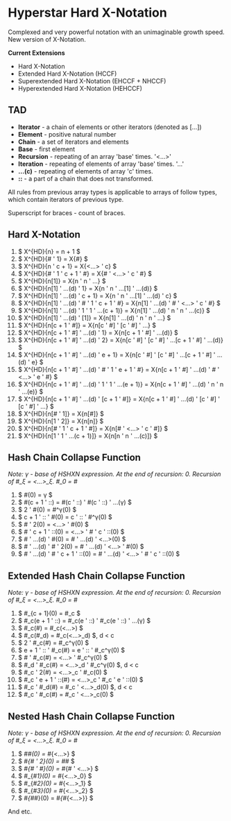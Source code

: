 # Hyperstar Hard X-Notation

Complexed and very powerful notation with an unimaginable growth speed. New version of X-Notation.

**Current Extensions**
- Hard X-Notation
- Extended Hard X-Notation (HCCF)
- Superextended Hard X-Notation (EHCCF + NHCCF)
- Hyperextended Hard X-Notation (HEHCCF)

## TAD

- **Iterator** - a chain of elements or other iterators (denoted as [...])
- **Element** - positive natural number
- **Chain** - a set of iterators and elements
- **Base** - first element
- **Recursion** - repeating of an array 'base' times. '<...>'
- **Iteration** - repeating of elements of array 'base' times. '...'
- **...(c)** - repeating of elements of array 'c' times.
- **::** - a part of a chain that does not transformed.

All rules from previous array types is applicable to arrays of follow types, which contain iterators of previous type.

Superscript for braces - count of braces.

## Hard X-Notation

1. $ X^{HD}\{n\} = n + 1 $
2. $ X^{HD}\{\# ' 1\} = X\{\#\} $
3. $ X^{HD}\{n ' c + 1\} = X\{<…> ' c\} $
4. $ X^{HD}\{\# ' 1 ' c + 1 ' \#\} = X\{\# ' <…> ' c ' \#\} $
5. $ X^{HD}\{n[1]\} = X\{n ' n ' …\} $
6. $ X^{HD}\{n[1] ' …(d) ' 1\} = X\{n ' n ' …[1] ' …(d)\} $
7. $ X^{HD}\{n[1] ' …(d) ' c + 1\} = X\{n ' n ' …[1] ' …(d) ' c\} $
8. $ X^{HD}\{n[1] ' …(d) ' \# ' 1 ' c + 1 ' \#\} = X\{n[1] ' …(d) ' \# ' <…> ' c ' \#\} $
9. $ X^{HD}\{n[1] ' …(d) ' 1 ' 1 ' …(c + 1)\} = X\{n[1] ' …(d) ' n ' n ' …(c)\} $
10. $ X^{HD}\{n[1] ' …(d) ' [1]\} = X\{n[1] ' …(d) ' n ' n ' …\} $
11. $ X^{HD}\{n[c + 1 ' \#]\} = X\{n[c ' \#] ' [c ' \#] ' …\} $
12. $ X^{HD}\{n[c + 1 ' \#] ' …(d) ' 1\} = X\{n[c + 1 ' \#] ' …(d)\} $
12. $ X^{HD}\{n[c + 1 ' \#] ' …(d) ' 2\} = X\{n[c ' \#] ' [c ' \#] ' …[c + 1 ' \#] ' …(d)\} $
13. $ X^{HD}\{n[c + 1 ' \#] ' …(d) ' e + 1\} = X\{n[c ' \#] ' [c ' \#] ' …[c + 1 ' \#] ' …(d) ' e\} $
14. $ X^{HD}\{n[c + 1 ' \#] ' …(d) ' \# ' 1 ' e + 1 ' \#\} = X\{n[c + 1 ' \#] ' …(d) ' \# ' <…> ' e ' \#\} $
15. $ X^{HD}\{n[c + 1 ' \#] ' …(d) ' 1 ' 1 ' …(e + 1)\} = X\{n[c + 1 ' \#] ' …(d) ' n ' n ' …(e)\} $
16. $ X^{HD}\{n[c + 1 ' \#] ' …(d) ' [c + 1 ' \#]\} = X\{n[c + 1 ' \#] ' …(d) ' [c ' \#] ' [c ' \#] ' …\} $
17. $ X^{HD}\{n[\# ' 1]\} = X\{n[\#]\} $
17. $ X^{HD}\{n[1 ' 2]\} = X\{n[n]\} $
18. $ X^{HD}\{n[\# ' 1 ' c + 1 ' \#]\} = X\{n[\# ' <…> ' c ' \#]\} $
19. $ X^{HD}\{n[1 ' 1 ' …(c + 1)]\} = X\{n[n ' n ' …(c)]\} $

## Hash Chain Collapse Function

*Note: γ - base of HSHXN expression. At the end of recursion: 0. Recursion of #_ξ = <...>_ξ. #_0 = #*

1. $ \#(0) = γ $
2. $ \#(c + 1 ' ::) = \#(c ' ::) ' \#(c ' ::) ' …(γ) $
3. $ 2 ' \#(0) = \#^γ(0) $
4. $ c + 1 ' :: ' \#(0) = c ' :: ' \#^γ(0) $
5. $ \# ' 2(0) = <…> ' \#(0) $
6. $ \# ' c + 1 ' ::(0) = <…> ' \# ' c ' ::(0) $
7. $ \# ' …(d) ' \#(0) = \# ' …(d) ' <…>(0) $
8. $ \# ' …(d) ' \# ' 2(0) = \# ' …(d) ' <…> ' \#(0) $
9. $ \# ' …(d) ' \# ' c + 1 ' ::(0) = \# ' …(d) ' <…> ' \# ' c ' ::(0) $

## Extended Hash Chain Collapse Function

*Note: γ - base of HSHXN expression. At the end of recursion: 0. Recursion of #_ξ = <...>_ξ. #_0 = #*

1. $ \#_{c + 1}(0) = \#_c $
2. $ \#_c(e + 1 ' ::) = \#_c(e ' ::) ' \#_c(e ' ::) ' …(γ) $
3. $ \#_c(\#) = \#_c(<…>) $
4. $ \#_c(\#_d) = \#_c(<…>_d) $, d < c
5. $ 2 ' \#_c(\#) = \#_c^γ(0) $
6. $ e + 1 ' :: ' \#_c(\#) = e ' :: ' \#_c^γ(0) $
7. $ \# ' \#_c(\#) = <…> ' \#_c^γ(0) $
8. $ \#_d ' \#_c(\#) = <…>_d ' \#_c^γ(0) $, d < c
9. $ \#_c ' 2(\#) = <…>_c ' \#_c(0) $
10. $ \#_c ' e + 1 ' ::(\#) = <…>_c ' \#_c ' e ' ::(0) $
11. $ \#_c ' \#_d(\#) = \#_c ' <…>_d(0) $, d < c
12. $ \#_c ' \#_c(\#) = \#_c ' <…>_c(0) $

## Nested Hash Chain Collapse Function

*Note: γ - base of HSHXN expression. At the end of recursion: 0. Recursion of #_ξ = <...>_ξ. #_0 = #*

1. $ \#_\#(0) = \#_{<…>} $
2. $ \#_{\# ' 2}(0) = \#_\# $
3. $ \#_{\# ' \#}(0) = \#_{\# ' <…>} $
4. $ \#_{\#_1}(0) = \#_{<…>_0} $
5. $ \#_{\#_2}(0) = \#_{<…>_1} $
6. $ \#_{\#_3}(0) = \#_{<…>_2} $
7. $ \#_{\#_\#}(0) = \#_{\#_{<…>}} $


And etc.
